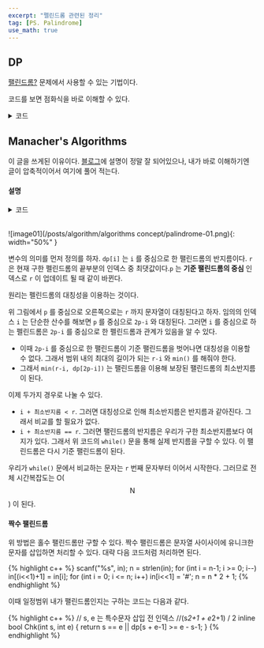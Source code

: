 ```yaml
---
excerpt: "펠린드롬 관련된 정리"
tag: [PS. Palindrome]
use_math: true
---
```


## DP

[팰린드롬?](https://www.acmicpc.net/problem/10942) 문제에서 사용할 수 있는 기법이다. 

코드를 보면 점화식을 바로 이해할 수 있다.

<details>
<summary>코드</summary>
<div markdown="1">

{% highlight c++ %}

int arr[2001];
bool dp[2002][2002];

int main()
{
	int n, m;
	cin >> n;
	for (int i = 0; i < n; i++)
		cin >> arr[i];

	for (int i = 0; i < n; i++)
	{
		dp[i][i] = 1;
		dp[i][i + 1] = 1;
	}

	for (int len = 2; len <= n; len += 1)
		for (int i = 0; i <= n-len; i++)
			dp[i][i + len] = dp[i+1][i + len - 1] && arr[i] == arr[i + len - 1];


	cin >> m;
	while (m--)
	{
		int s, e;
		cin >> s >> e; s--; e--;
		cout << (dp[s][e + 1] ? 1 : 0) << '\n';
	}
}

{% endhighlight %}

</div>
</details>


## Manacher's Algorithms

이 글을 쓰게된 이유이다. [블로그](http://www.secmem.org/blog/2019/03/10/Manacher/)에 설명이 정말 잘 되어있으나, 내가 바로 이해하기엔 글이 압축적이어서 여기에 풀어 적는다.

#### 설명

<details>
<summary>코드</summary>
<div markdown="1">

{% highlight c++ %}

const int MAXIN = 2501;
char in[MAXIN * 2]; int n;
int dp[MAXIN*2];

void Manacher()
{
	int r = 0, p = 0;
	for(int i = 0; i < n; i++)
	{
		if (i <= r)
			dp[i] = min(dp[p * 2 - i], r - i);
		else 
			dp[i] = 0;

        // i 를 중심으로 가능한 팰린드롬의 반지름을 하나씩 비교하며 계산
		while (i - dp[i] - 1 >= 0 && i + dp[i] + 1 < n && in[i - dp[i] - 1] == in[i + dp[i] + 1])
			dp[i]++;  

        // 기준 팰린드롬 업데이트
		if (r < i + dp[i])
		{
			r = i + dp[i];
			p = i;
		}
	}
}

{% endhighlight %}

</div>
</details>

<br/>

![image01](/posts/algorithm/algorithms concept/palindrome-01.png){: width="50%" }

변수의 의미를 먼저 정의를 하자. ```dp[i]``` 는 ```i``` 를 중심으로 한 팰린드롬의 반지름이다. ```r``` 은 현재 구한 펠린드롬의 끝부분의 인덱스 중 최댓값이다.```p``` 는 __기준 팰린드롬의 중심__ 인덱스로 ```r``` 이 업데이트 될 때 같이 바뀐다.

원리는 펠린드롬의 대칭성을 이용하는 것이다.

위 그림에서 ```p``` 를 중심으로 오른쪽으로는 ```r``` 까지 문자열이 대칭된다고 하자. 임의의 인덱스 ```i``` 는 단순한 산수를 해보면 ```p``` 를 중심으로 ```2p-i``` 와 대칭된다. 그러면 ```i``` 를 중심으로 하는 펠린드롬은 ```2p-i``` 를 중심으로 한 펠린드롬과 관계가 있음을 알 수 있다. 
+ 이때 ```2p-i``` 를 중심으로 한 팰린드롬이 기준 팰린드롬을 벗어나면 대칭성을 이용할 수 없다. 그래서 범위 내의 최대의 길이가 되는 ```r-i``` 와 ```min()``` 를 해줘야 한다.
+ 그래서 ```min(r-i, dp[2p-i])``` 는 팰린드롬을 이용해 보장된 팰린드롬의 최소반지름이 된다.

이제 두가지 경우로 나눌 수 있다.
+ ```i + 최소반지름 < r```. 그러면 대칭성으로 인해 최소반지름은 반지름과 같아진다. 그래서 비교를 할 필요가 없다.
+ ```i + 최소반지름 == r```. 그러면 팰린드롬의 반지름은 우리가 구한 최소반지름보다 여지가 있다. 그래서 위 코드의 ```while()``` 문을 통해 실제 반지름을 구할 수 있다. 이 팰린드롬은 다시 기준 팰린드롬이 된다.

우리가 ```while()``` 문에서 비교하는 문자는 ```r``` 번째 문자부터 이어서 시작한다. 그러므로 전체 시간복잡도는 O($$\mathrm{N}$$) 이 된다.

#### 짝수 팰린드롬

위 방법은 홀수 팰린드롬만 구할 수 있다. 짝수 팰린드롬은 문자열 사이사이에 유니크한 문자를 삽입하면 처리할 수 있다. 대략 다음 코드처럼 처리하면 된다.

{% highlight c++ %}
    scanf("%s", in); n = strlen(in);
    for (int i = n-1; i >= 0; i--) in[(i<<1)+1] = in[i];
    for (int i = 0; i <= n; i++) in[i<<1] = '#';
    n = n * 2 + 1;
{% endhighlight %}


이때 일정범위 내가 팰린드롬인지는 구하는 코드는 다음과 같다.

{% highlight c++ %}
// s, e 는 특수문자 삽입 전 인덱스
//(s*2+1 + e*2+1) / 2
inline bool Chk(int s, int e)
{
	return s == e || dp[s + e-1] >= e - s-1;
}
{% endhighlight %}